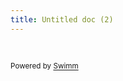 ```yaml
---
title: Untitled doc (2)
---
```

&nbsp;

<SwmMeta version="3.0.0" repo-id="Z2l0aHViJTNBJTNBc290aGF0JTNBJTNBcnV1a3I4MDgw" repo-name="sothat"><sup>Powered by [Swimm](https://app.swimm.io/)</sup></SwmMeta>
